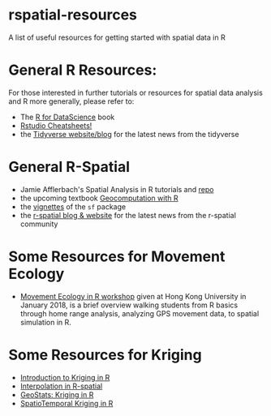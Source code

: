 # rspatial-resources
A list of useful resources for getting started with spatial data in R

# General R Resources:  
For those interested in further tutorials or resources for spatial data analysis and R more generally, please refer to:
- The [R for DataScience](http://r4ds.had.co.nz/) book
- [Rstudio Cheatsheets!](https://www.rstudio.com/resources/cheatsheets/) 
- the [Tidyverse website/blog](https://www.tidyverse.org/articles/) for the latest news from the tidyverse

# General R-Spatial
- Jamie Afflerbach's Spatial Analysis in R tutorials and [repo](https://github.com/jafflerbach/spatial-analysis-R)
- the upcoming textbook [Geocomputation with R](http://robinlovelace.net/geocompr/)
- the [vignettes](https://cran.r-project.org/web/packages/sf/) of the `sf` package
- the [r-spatial blog & website](http://r-spatial.org/) for the latest news from the r-spatial community

# Some Resources for Movement Ecology
- [Movement Ecology in R workshop](http://danaseidel.com/MovEco-R-Workshop/) given at Hong Kong University in January 2018, is a brief overview walking students from R basics through home range analysis, analyzing GPS movement data, to spatial simulation in R. 

# Some Resources for Kriging 
- [Introduction to Kriging in R](https://rpubs.com/nabilabd/118172)
- [Interpolation in R-spatial](http://rspatial.org/analysis/rst/4-interpolation.html)
- [GeoStats: Kriging in R](http://rstudio-pubs-static.s3.amazonaws.com/80464_9156596afb2e4dcda53e3650a68df82a.html)
- [SpatioTemporal Kriging in R](https://www.r-bloggers.com/spatio-temporal-kriging-in-r/)

